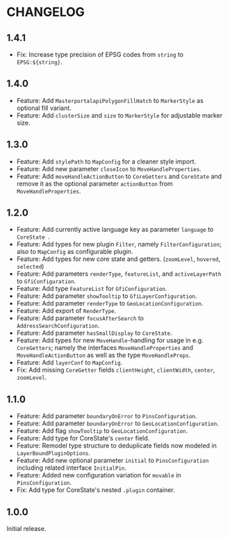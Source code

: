# CHANGELOG

## 1.4.1

- Fix: Increase type precision of EPSG codes from `string` to `EPSG:${string}`.

## 1.4.0

- Feature: Add `MasterportalapiPolygonFillHatch` to `MarkerStyle` as optional fill variant.
- Feature: Add `clusterSize` and `size` to `MarkerStyle` for adjustable marker size.

## 1.3.0

- Feature: Add `stylePath` to `MapConfig` for a cleaner style import.
- Feature: Add new parameter `closeIcon` to `MoveHandleProperties`.
- Feature: Add `moveHandleActionButton` to `CoreGetters` and `CoreState` and remove it as the optional parameter `actionButton` from `MoveHandleProperties`.

## 1.2.0

- Feature: Add currently active language key as parameter `language` to `CoreState `.
- Feature: Add types for new plugin `Filter`, namely `FilterConfiguration`; also to `MapConfig` as configurable plugin.
- Feature: Add types for new core state and getters. (`zoomLevel`, `hovered`, `selected`)
- Feature: Add parameters `renderType`, `featureList`, and `activeLayerPath` to `GfiConfiguration`.
- Feature: Add type `FeatureList` for `GfiConfiguration`.
- Feature: Add parameter `showTooltip` to `GfiLayerConfiguration`.
- Feature: Add parameter `renderType` to `GeoLocationConfiguration`.
- Feature: Add export of `RenderType`.
- Feature: Add parameter `focusAfterSearch` to `AddressSearchConfiguration`.
- Feature: Add parameter `hasSmallDisplay` to `CoreState`.
- Feature: Add types for new `MoveHandle`-handling for usage in e.g. `CoreGetters`; namely the interfaces `MoveHandleProperties` and `MoveHandleActionButton` as well as the type `MoveHandleProps`. 
- Feature: Add `layerConf` to `MapConfig`.
- Fix: Add missing `CoreGetter` fields `clientHeight`, `clientWidth`, `center`, `zoomLevel`.

## 1.1.0

- Feature: Add parameter `boundaryOnError` to `PinsConfiguration`.
- Feature: Add parameter `boundaryOnError` to `GeoLocationConfiguration`.
- Feature: Add flag `showTooltip` to `GeoLocationConfiguration`.
- Feature: Add type for CoreState's `center` field.
- Feature: Remodel type structure to deduplicate fields now modeled in `LayerBoundPluginOptions`.
- Feature: Add new optional parameter `initial` to `PinsConfiguration` including related interface `InitialPin`.
- Feature: Added new configuration variation for `movable` in `PinsConfiguration`.
- Fix: Add type for CoreState's nested `.plugin` container.

## 1.0.0

Initial release.
